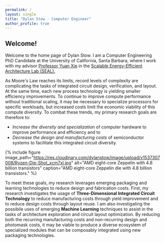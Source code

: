 ```yaml
---
permalink: /
layout: single
title: "Dylan Stow - Computer Engineer"
author_profile: true
---
```


## Welcome!

Welcome to the home page of Dylan Stow. I am a Computer Engineering PhD Candidate at the University of California, Santa Barbara, where I work with my advisor [Professor Yuan Xie](https://www.ece.ucsb.edu/~yuanxie/) in the [Scalable Energy-Efficient Architecture Lab (SEAL).](https://seal.ece.ucsb.edu/)

As Moore's Law reaches its limits, record levels of complexity are complicating the tasks of integrated circuit design, verification, and layout. At the same time, each new process technology is yielding smaller efficiency improvements. To continue to improve compute performance without traditional scaling, it may be necessary to specialize processors for specific workloads, but increased costs limit the economic viability of this compute diversity. To combat these trends, my primary research goals are therefore to:
+ *Increase the diversity and specialization* of computer hardware to improve performance and efficiency and to
+ *Decrease the design and manufacturing costs* of semiconductor systems to facilitate this integrated circuit diversity.

{% include figure image_path="https://res.cloudinary.com/dylanstow/image/upload/v1537307008/Ryzen-Die-Shot_xcm7xl.jpg" alt="AMD eight-core Zeppelin with 4.8 billion transistors" caption="AMD eight-core Zeppelin die with 4.8 billion transistors." %}

To meet these goals, my research leverages emerging packaging and learning technologies to reduce design and fabrication costs. First, my research investigates the usage of **Three-Dimensional Integrated Circuit Technology** to reduce manufacturing costs through yield improvement and to reduce design costs through layout reuse. I am also investigating the possibile uses of emerging **Machine Learning** techniques to assist in the tasks of architecture exploration and circuit layout optimization. By reducing both the recurring manufacturing costs and non-recurring design and photomask costs, it may be viable to produce a diverse ecosystem of specialized modules that can be composably integrated using new packaging technologies.
